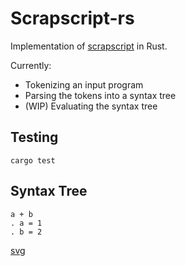 # Scrapscript-rs

Implementation of [scrapscript](https://scrapscript.org) in Rust.

Currently:

* Tokenizing an input program
* Parsing the tokens into a syntax tree
* (WIP) Evaluating the syntax tree

## Testing

```
cargo test
```

## Syntax Tree

```
a + b
. a = 1
. b = 2
```

[svg](./docs/dumps.svg)
